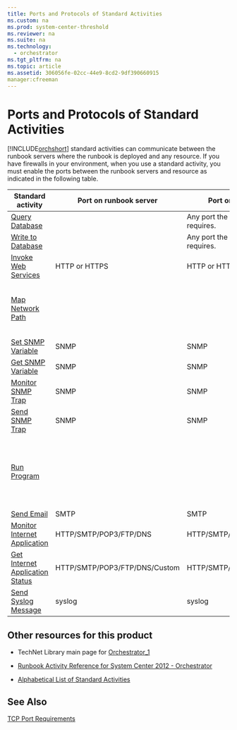 ```yaml
---
title: Ports and Protocols of Standard Activities
ms.custom: na
ms.prod: system-center-threshold
ms.reviewer: na
ms.suite: na
ms.technology: 
  - orchestrator
ms.tgt_pltfrm: na
ms.topic: article
ms.assetid: 306056fe-02cc-44e9-8cd2-9df390660915
manager:cfreeman
---
```

# Ports and Protocols of Standard Activities
[!INCLUDE[orchshort](../../om/manage//orchshort_md.md)] standard activities can communicate between the runbook servers where the runbook is deployed and any resource. If you have firewalls in your environment, when you use a standard activity, you must enable the ports between the runbook servers and resource as indicated in the following table.  
  
|Standard activity|Port on runbook server|Port on resource server|Notes|  
|---------------------|--------------------------|---------------------------|---------|  
|[Query Database](../../orch/reference/Query-Database.md)||Any port the target database requires.||  
|[Write to Database](../../orch/reference/Write-to-Database.md)||Any port the target database requires.||  
|[Invoke Web Services](../../orch/reference/Invoke-Web-Services.md)|HTTP or HTTPS|HTTP or HTTPS||  
|[Map Network Path](../../orch/reference/Map-Network-Path.md)|||Activity uses Microsoft Windows file sharing.|  
|[Set SNMP Variable](../../orch/reference/Set-SNMP-Variable.md)|SNMP|SNMP||  
|[Get SNMP Variable](../../orch/reference/Get-SNMP-Variable.md)|SNMP|SNMP||  
|[Monitor SNMP Trap](../../orch/reference/Monitor-SNMP-Trap.md)|SNMP|SNMP||  
|[Send SNMP Trap](../../orch/reference/Send-SNMP-Trap.md)|SNMP|SNMP||  
|[Run Program](../../orch/reference/Run-Program.md)|||Activity uses Microsoft Windows file sharing and I\/O pipes.|  
|[Send Email](../../orch/reference/Send-Email.md)|SMTP|SMTP||  
|[Monitor Internet Application](../../orch/reference/Monitor-Internet-Application.md)|HTTP\/SMTP\/POP3\/FTP\/DNS|HTTP\/SMTP\/POP3\/FTP\/DNS||  
|[Get Internet Application Status](../../orch/reference/Get-Internet-Application-Status.md)|HTTP\/SMTP\/POP3\/FTP\/DNS\/Custom|HTTP\/SMTP\/POP3\/FTP\/DNS\/Custom|Custom can be anything.|  
|[Send Syslog Message](../../orch/reference/Send-Syslog-Message.md)|syslog|syslog||  
  
## Other resources for this product  
  
-   TechNet Library main page for [Orchestrator_1](../Topic/Orchestrator_1.md)  
  
-   [Runbook Activity Reference for System Center 2012 - Orchestrator](../../orch/reference/Runbook-Activity-Reference-for-System-Center-2012---Orchestrator.md)  
  
-   [Alphabetical List of Standard Activities](../../orch/reference/Alphabetical-List-of-Standard-Activities.md)  
  
## See Also  
[TCP Port Requirements](assetId:///dc879c86-4855-4fd0-808d-06f64a9657ca)  
  
